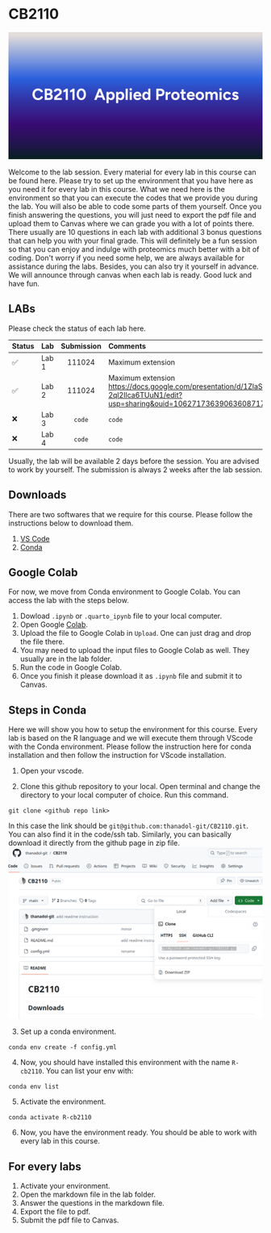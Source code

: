 
# CB2110

![alt_text](images/header.png)


Welcome to the lab session. Every material for every lab in this  course can be found here. Please try to set up the environment that you have here as you need it for every lab in this course. What we need here is the environment so that you can execute the codes that we provide you during the lab. You will also be able to code some parts of them yourself. Once you finish answering the questions, you will just need to export the pdf file and upload them to Canvas where we can grade you with a lot of points there. There usually are 10 questions in each lab with additional 3 bonus questions that can help you with your final grade. This will definitely be a fun session so that you can enjoy and indulge with proteomics much better with a bit of coding. Don't worry if you need some help, we are always available for assistance during the labs. Besides, you can also try it yourself in advance. We will announce through canvas when each lab is ready. Good luck and have fun.  

## LABs
Please check the status of each lab here. 

|  Status | Lab | Submission | Comments |
|:-----|:-----| :--------:| :--------|
|:white_check_mark:| Lab 1   | 111024 | Maximum extension|
|:white_check_mark:| Lab 2   | 111024|Maximum extension https://docs.google.com/presentation/d/1ZlaSHMj1pBQrKqhL3-2ql2Ilca6TUuN1/edit?usp=sharing&ouid=106271736390636087175&rtpof=true&sd=true|
|:x:| Lab 3   | `code`  | `code`  |  
|:x:| Lab 4   | `code`  | `code`  |  

Usually, the lab will be available 2 days before the session. You are advised to work by yourself. The submission is always 2 weeks after the lab session. 
## Downloads
There are two softwares that we require for this course. Please follow the instructions below to download them.

1. [VS Code](https://code.visualstudio.com/download) 
2. [Conda](https://conda.io/projects/conda/en/latest/user-guide/install/index.html) 

## Google Colab
For now, we move from Conda environment to Google Colab. You can access the lab with the steps below.
1. Dowload `.ipynb` or `.quarto_ipynb` file to your local computer.
2. Open Google [Colab](https://colab.research.google.com/).
3. Upload the file to Google Colab in `Upload`. One can just drag and drop the file there. 
4. You may need to upload the input files to Google Colab as well. They usually are in the lab folder. 
5. Run the code in Google Colab.
6. Once you finish it please download it as `.ipynb` file and submit it to Canvas.


## Steps in Conda 
Here we will show you how to setup the environment for this course. Every lab is based on the R language and we will execute them through VScode with the Conda environment. Please follow the instruction here for conda installation and then follow the instruction for VScode installation. 

1. Open your vscode. 

2. Clone this github repository to your local. Open terminal and change the directory to your local computer of choice. Run this command. 

```
git clone <github repo link>
```
 
In this case the link should be `git@github.com:thanadol-git/CB2110.git`. You can also find it in the code/ssh tab. Similarly, you can basically download it directly from the github page in zip file.
![alt_text](images/lab0_1.png)



3. Set up a conda environment. 
```
conda env create -f config.yml
```

4. Now, you should have installed this environment with the name `R-cb2110`. You can list your env with: 
```
conda env list 
```
5. Activate the environment. 
```
conda activate R-cb2110
```
6. Now, you have the environment ready. You should be able to work with every lab in this course. 

## For every labs
1. Activate your environment. 
2. Open the markdown file in the lab folder.
3. Answer the questions in the markdown file. 
4. Export the file to pdf.
5. Submit the pdf file to Canvas.
